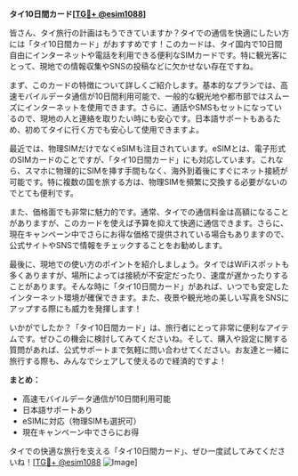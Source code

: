**タイ10日間カード[[TG💪+ @esim1088](https://t.me/s/esim1088)]**

皆さん、タイ旅行の計画はもうできていますか？タイでの通信を快適にしたい方には「タイ10日間カード」がおすすめです！このカードは、タイ国内で10日間自由にインターネットや電話を利用できる便利なSIMカードです。特に観光客にとって、現地での情報収集やSNSの投稿などに欠かせない存在ですね。

まず、このカードの特徴について詳しくご紹介します。基本的なプランでは、高速モバイルデータ通信が10日間利用可能で、一般的な観光地や都市部ではスムーズにインターネットを使用できます。さらに、通話やSMSもセットになっているので、現地の人と連絡を取りたい時にも安心です。日本語サポートもあるため、初めてタイに行く方でも安心して使用できますよ。

最近では、物理SIMだけでなくeSIMも注目されています。eSIMとは、電子形式のSIMカードのことですが、「タイ10日間カード」にも対応しています。これなら、スマホに物理的にSIMを挿す手間もなく、海外到着後にすぐにネット接続が可能です。特に複数の国を旅する方は、物理SIMを頻繁に交換する必要がないのでとても便利です。

また、価格面でも非常に魅力的です。通常、タイでの通信料金は高額になることがありますが、このカードを使えば予算を抑えて快適に通信できます。さらに、現在キャンペーン中でさらにお得な価格で提供されている場合もありますので、公式サイトやSNSで情報をチェックすることをお勧めします。

最後に、現地での使い方のポイントを紹介しましょう。タイではWiFiスポットも多くありますが、場所によっては接続が不安定だったり、速度が遅かったりすることがあります。そんな時に「タイ10日間カード」があれば、いつでも安定したインターネット環境が確保できます。また、夜景や観光地の美しい写真をSNSにアップする際にも威力を発揮します！

いかがでしたか？「タイ10日間カード」は、旅行者にとって非常に便利なアイテムです。ぜひこの機会に検討してみてくださいね。そして、購入や設定に関する質問があれば、公式サポートまで気軽に問い合わせてください。お友達と一緒に旅行する際も、みんなでシェアして使えるので経済的ですよ！

**まとめ：**
- 高速モバイルデータ通信が10日間利用可能
- 日本語サポートあり
- eSIMに対応（物理SIMも選択可）
- 現在キャンペーン中でさらにお得

タイでの快適な旅行を支える「タイ10日間カード」、ぜひ一度試してみてくださいね！[[TG💪+ @esim1088](https://t.me/s/esim1088) ![Image](https://i.postimg.cc/Y0z9fWf4/image.png)]